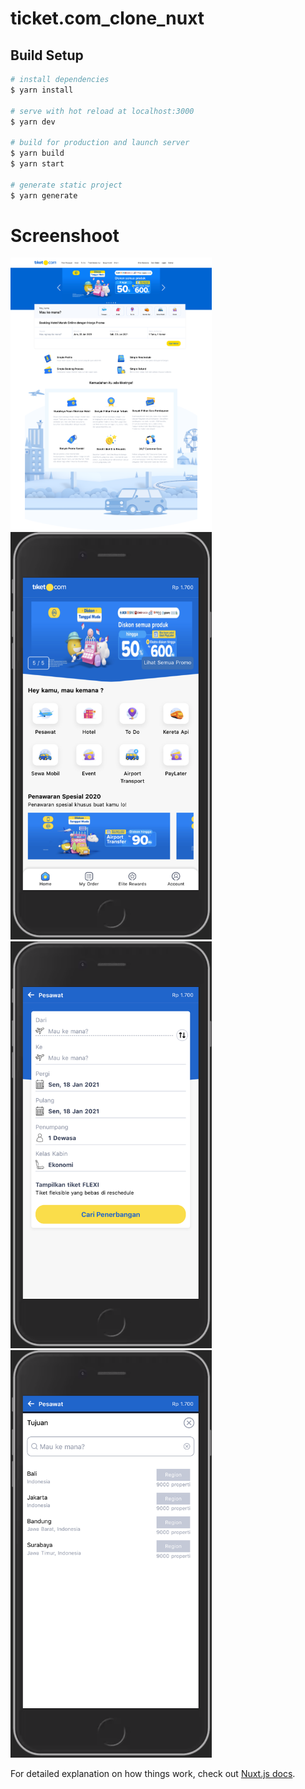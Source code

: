 # ticket.com_clone_nuxt

## Build Setup

```bash
# install dependencies
$ yarn install

# serve with hot reload at localhost:3000
$ yarn dev

# build for production and launch server
$ yarn build
$ yarn start

# generate static project
$ yarn generate
```

# Screenshoot
<img width="322" alt="1" src="https://github.com/rachmathidayatdev/ticket.com_clone_nuxt/blob/main/static/screenshoot/desktop-home.png">
<img width="322" alt="1" src="https://github.com/rachmathidayatdev/ticket.com_clone_nuxt/blob/main/static/screenshoot/mobile-home.png">
<img width="322" alt="1" src="https://github.com/rachmathidayatdev/ticket.com_clone_nuxt/blob/main/static/screenshoot/mobile-search.png">
<img width="322" alt="1" src="https://github.com/rachmathidayatdev/ticket.com_clone_nuxt/blob/main/static/screenshoot/mobile-destination.png">

For detailed explanation on how things work, check out [Nuxt.js docs](https://nuxtjs.org).
